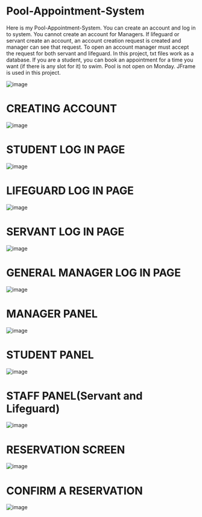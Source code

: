 # Pool-Appointment-System
Here is my Pool-Appointment-System. 
You can create an account and log in to system. 
You cannot create an account for Managers.
If lifeguard or servant create an account, an account creation request is created and manager can see that request. To open an account manager must accept the request for both servant and lifeguard.
In this project, txt files work as a database. 
If you are a student, you can book an appointment for a time you want (if there is any slot for it) to swim. 
Pool is not open on Monday. 
JFrame is used in this project.

![image](https://github.com/BatuUzun/Pool-Appointment-System/assets/103521291/21efbdcf-878f-4e9d-b0bf-0ac0e9e53585)

# CREATING ACCOUNT
![image](https://github.com/BatuUzun/Pool-Appointment-System/assets/103521291/679e488e-5d8c-4ff6-8051-37a18915fd51)

# STUDENT LOG IN PAGE
![image](https://github.com/BatuUzun/Pool-Appointment-System/assets/103521291/8af459d0-1c86-4117-9388-bcde0b8ca88d)

# LIFEGUARD LOG IN PAGE
![image](https://github.com/BatuUzun/Pool-Appointment-System/assets/103521291/64e2a525-48b8-4ae8-ba7b-333c4eb129f1)

# SERVANT LOG IN PAGE
![image](https://github.com/BatuUzun/Pool-Appointment-System/assets/103521291/48ac0ddb-4bbd-4f34-a67f-b54f41860ec1)

# GENERAL MANAGER LOG IN PAGE
![image](https://github.com/BatuUzun/Pool-Appointment-System/assets/103521291/16717312-e1bb-4da0-a76b-36698bdc7668)

# MANAGER PANEL
![image](https://github.com/BatuUzun/Pool-Appointment-System/assets/103521291/3f70177d-7b08-4077-9e0e-d2f3b64b6807)

# STUDENT PANEL
![image](https://github.com/BatuUzun/Pool-Appointment-System/assets/103521291/0acf2cff-c168-40d8-a565-4e887c56e794)

# STAFF PANEL(Servant and Lifeguard)
![image](https://github.com/BatuUzun/Pool-Appointment-System/assets/103521291/e15a6fa3-6186-4024-a4d9-f476e3b83789)

# RESERVATION SCREEN
![image](https://github.com/BatuUzun/Pool-Appointment-System/assets/103521291/05acb4cb-da5e-44d6-ba95-a0dd89194089)

# CONFIRM A RESERVATION
![image](https://github.com/BatuUzun/Pool-Appointment-System/assets/103521291/c48b2aa7-dd7e-4484-989d-a76f297e1eac)

